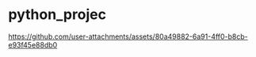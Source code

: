 # python_projec   



https://github.com/user-attachments/assets/80a49882-6a91-4ff0-b8cb-e93f45e88db0




      
